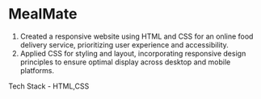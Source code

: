 # MealMate
1) Created a responsive website using HTML and CSS for an online food delivery service, prioritizing user experience
and accessibility.
2) Applied CSS for styling and layout, incorporating responsive design principles to ensure optimal display across
desktop and mobile platforms.

Tech Stack - HTML,CSS
